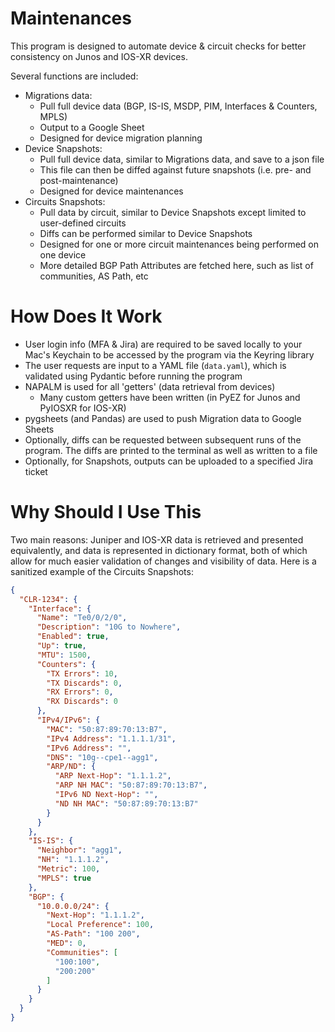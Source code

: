 # Maintenances

This program is designed to automate device & circuit checks for better consistency on Junos and IOS-XR devices. 

Several functions are included:

- Migrations data:
    - Pull full device data (BGP, IS-IS, MSDP, PIM, Interfaces & Counters, MPLS)
    - Output to a Google Sheet
    - Designed for device migration planning
- Device Snapshots:
    - Pull full device data, similar to Migrations data, and save to a json file
    - This file can then be diffed against future snapshots (i.e. pre- and post-maintenance)
    - Designed for device maintenances
- Circuits Snapshots:
    - Pull data by circuit, similar to Device Snapshots except limited to user-defined circuits
    - Diffs can be performed similar to Device Snapshots
    - Designed for one or more circuit maintenances being performed on one device
    - More detailed BGP Path Attributes are fetched here, such as list of communities, AS Path, etc

# How Does It Work

- User login info (MFA & Jira) are required to be saved locally to your Mac's Keychain to be accessed by the program via the Keyring library
- The user requests are input to a YAML file (`data.yaml`), which is validated using Pydantic before running the program
- NAPALM is used for all 'getters' (data retrieval from devices)
    - Many custom getters have been written (in PyEZ for Junos and PyIOSXR for IOS-XR)
- pygsheets (and Pandas) are used to push Migration data to Google Sheets
- Optionally, diffs can be requested between subsequent runs of the program. The diffs are printed to the terminal as well as written to a file
- Optionally, for Snapshots, outputs can be uploaded to a specified Jira ticket

# Why Should I Use This

Two main reasons: Juniper and IOS-XR data is retrieved and presented equivalently, and data is represented in dictionary format, both of which allow for much easier validation of changes and visibility of data. Here is a sanitized example of the Circuits Snapshots:

```json
{
  "CLR-1234": {
    "Interface": {
      "Name": "Te0/0/2/0",
      "Description": "10G to Nowhere",
      "Enabled": true,
      "Up": true,
      "MTU": 1500,
      "Counters": {
        "TX Errors": 10,
        "TX Discards": 0,
        "RX Errors": 0,
        "RX Discards": 0
      },
      "IPv4/IPv6": {
        "MAC": "50:87:89:70:13:B7",
        "IPv4 Address": "1.1.1.1/31",
        "IPv6 Address": "",
        "DNS": "10g--cpe1--agg1",
        "ARP/ND": {
          "ARP Next-Hop": "1.1.1.2",
          "ARP NH MAC": "50:87:89:70:13:B7",
          "IPv6 ND Next-Hop": "",
          "ND NH MAC": "50:87:89:70:13:B7"
        }
      }
    },
    "IS-IS": {
      "Neighbor": "agg1",
      "NH": "1.1.1.2",
      "Metric": 100,
      "MPLS": true
    },
    "BGP": {
      "10.0.0.0/24": {
        "Next-Hop": "1.1.1.2",
        "Local Preference": 100,
        "AS-Path": "100 200",
        "MED": 0,
        "Communities": [
          "100:100",
          "200:200"
        ]
      }
    }
  }
}
```